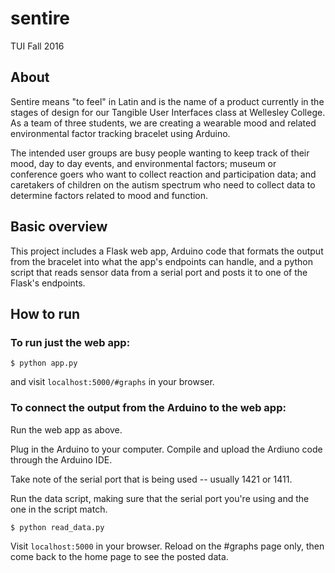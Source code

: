 # sentire
TUI Fall 2016

## About

Sentire means "to feel" in Latin and is the name of a product currently in the stages of design for our Tangible User Interfaces class at Wellesley College. As a team of three students, we are creating a wearable mood and related environmental factor tracking bracelet using Arduino.

The intended user groups are busy people wanting to keep track of their mood, day to day events, and environmental factors; museum or conference goers who want to collect reaction and participation data; and caretakers of children on the autism spectrum who need to collect data to determine factors related to mood and function.

## Basic overview

This project includes a Flask web app, Arduino code that formats the output from the bracelet into what the app's endpoints can handle, and a python script that reads sensor data from a serial port and posts it to one of the Flask's endpoints.

## How to run

### To run just the web app: 

`$ python app.py `

and visit ` localhost:5000/#graphs ` in your browser. 

### To connect the output from the Arduino to the web app: 

Run the web app as above.

Plug in the Arduino to your computer. 
Compile and upload the Ardiuno code through the Arduino IDE. 

Take note of the serial port that is being used -- usually 1421 or 1411.

Run the data script, making sure that the serial port you're using and the one in the script match.

`$ python read_data.py`

Visit ` localhost:5000 ` in your browser. Reload on the #graphs page only, then come back to the home page to see the posted data. 
